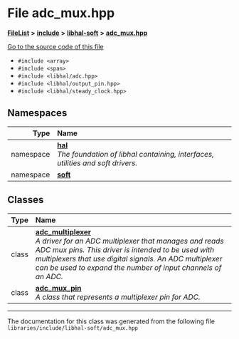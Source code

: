 

# File adc\_mux.hpp



[**FileList**](files.md) **>** [**include**](dir_cba0faac6e93618a6e2539705915bd70.md) **>** [**libhal-soft**](dir_d4bad6877cf31bc2d39b696d7a305013.md) **>** [**adc\_mux.hpp**](adc__mux_8hpp.md)

[Go to the source code of this file](adc__mux_8hpp_source.md)



* `#include <array>`
* `#include <span>`
* `#include <libhal/adc.hpp>`
* `#include <libhal/output_pin.hpp>`
* `#include <libhal/steady_clock.hpp>`













## Namespaces

| Type | Name |
| ---: | :--- |
| namespace | [**hal**](namespacehal.md) <br>_The foundation of libhal containing, interfaces, utilities and soft drivers._  |
| namespace | [**soft**](namespacehal_1_1soft.md) <br> |


## Classes

| Type | Name |
| ---: | :--- |
| class | [**adc\_multiplexer**](classhal_1_1soft_1_1adc__multiplexer.md) <br>_A driver for an ADC multiplexer that manages and reads ADC mux pins. This driver is intended to be used with multiplexers that use digital signals. An ADC multiplexer can be used to expand the number of input channels of an ADC._  |
| class | [**adc\_mux\_pin**](classhal_1_1soft_1_1adc__mux__pin.md) <br>_A class that represents a multiplexer pin for ADC._  |



















































------------------------------
The documentation for this class was generated from the following file `libraries/include/libhal-soft/adc_mux.hpp`

